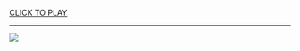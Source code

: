 
<a href="https://premium76.site?title=88_unblocked_games&ref=13M">CLICK TO PLAY</a></h3>
<hr>

<a href="https://premium76.site?title=88_unblocked_games&ref=13M"><img src="https://clearcache.store/games.png"></a>


